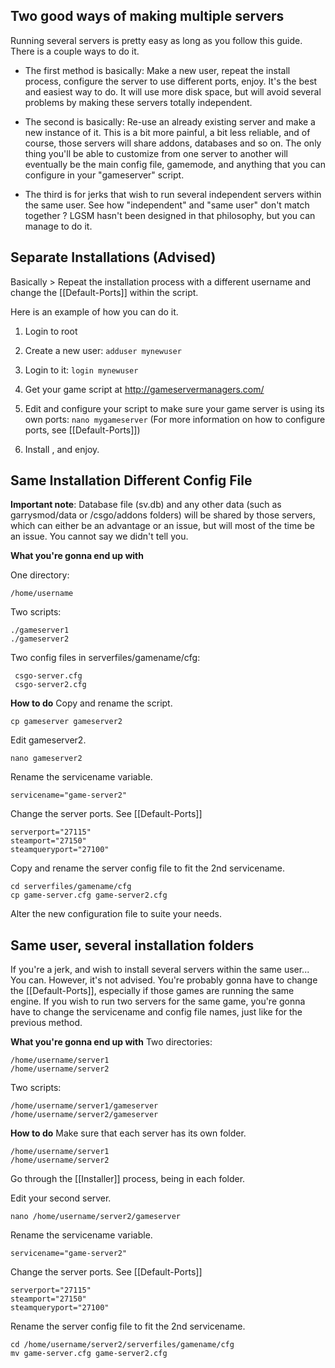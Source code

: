 ## Two good ways of making multiple servers

Running several servers is pretty easy as long as you follow this guide. There is a couple ways to do it.

* The first method is basically: Make a new user, repeat the install process, configure the server to use different ports, enjoy. It's the best and easiest way to do. It will use more disk space, but will avoid several problems by making these servers totally independent.

* The second is basically: Re-use an already existing server and make a new instance of it. This is a bit more painful, a bit less reliable, and of course, those servers will share addons, databases and so on. The only thing you'll be able to customize from one server to another will eventually be the main config file, gamemode, and anything that you can configure in your "gameserver" script.

* The third is for jerks that wish to run several independent servers within the same user. See how "independent" and "same user" don't match together ? LGSM hasn't been designed in that philosophy, but you can manage to do it.


## Separate Installations (Advised)

Basically > Repeat the installation process with a different username and change the [[Default-Ports]] within the script.

Here is an example of how you can do it.

1. Login to root

2. Create a new user: `adduser mynewuser`

3. Login to it: `login mynewuser`

4. Get your game script at http://gameservermanagers.com/

5. Edit and configure your script to make sure your game server is using its own ports: `nano mygameserver` (For more information on how to configure ports, see [[Default-Ports]])

6. Install , and enjoy. 


## Same Installation Different Config File

**Important note**: Database file (sv.db) and any other data (such as garrysmod/data or /csgo/addons folders) will be shared by those servers, which can either be an advantage or an issue, but will most of the time be an issue. You cannot say we didn't tell you.

**What you're gonna end up with**

One directory:

    /home/username

Two scripts:

    ./gameserver1
    ./gameserver2

Two config files in serverfiles/gamename/cfg: 
 
     csgo-server.cfg
     csgo-server2.cfg


**How to do**
Copy and rename the script.

    cp gameserver gameserver2

Edit gameserver2.

    nano gameserver2

Rename the servicename variable.

    servicename="game-server2"

Change the server ports. See [[Default-Ports]]

    serverport="27115"
    steamport="27150"
    steamqueryport="27100"

Copy and rename the server config file to fit the 2nd servicename.

    cd serverfiles/gamename/cfg
    cp game-server.cfg game-server2.cfg

Alter the new configuration file to suite your needs.

## Same user, several installation folders

If you're a jerk, and wish to install several servers within the same user... You can. However, it's not advised. You're probably gonna have to change the [[Default-Ports]], especially if those games are running the same engine. If you wish to run two servers for the same game, you're gonna have to change the servicename and config file names, just like for the previous method.

**What you're gonna end up with**
Two directories:

    /home/username/server1
    /home/username/server2

Two scripts:

    /home/username/server1/gameserver
    /home/username/server2/gameserver

**How to do**
Make sure that each server has its own folder.

    /home/username/server1
    /home/username/server2

Go through the [[Installer]] process, being in each folder.

Edit your second server.

    nano /home/username/server2/gameserver

Rename the servicename variable.

    servicename="game-server2"

Change the server ports. See [[Default-Ports]]

    serverport="27115"
    steamport="27150"
    steamqueryport="27100"

Rename the server config file to fit the 2nd servicename.

    cd /home/username/server2/serverfiles/gamename/cfg
    mv game-server.cfg game-server2.cfg